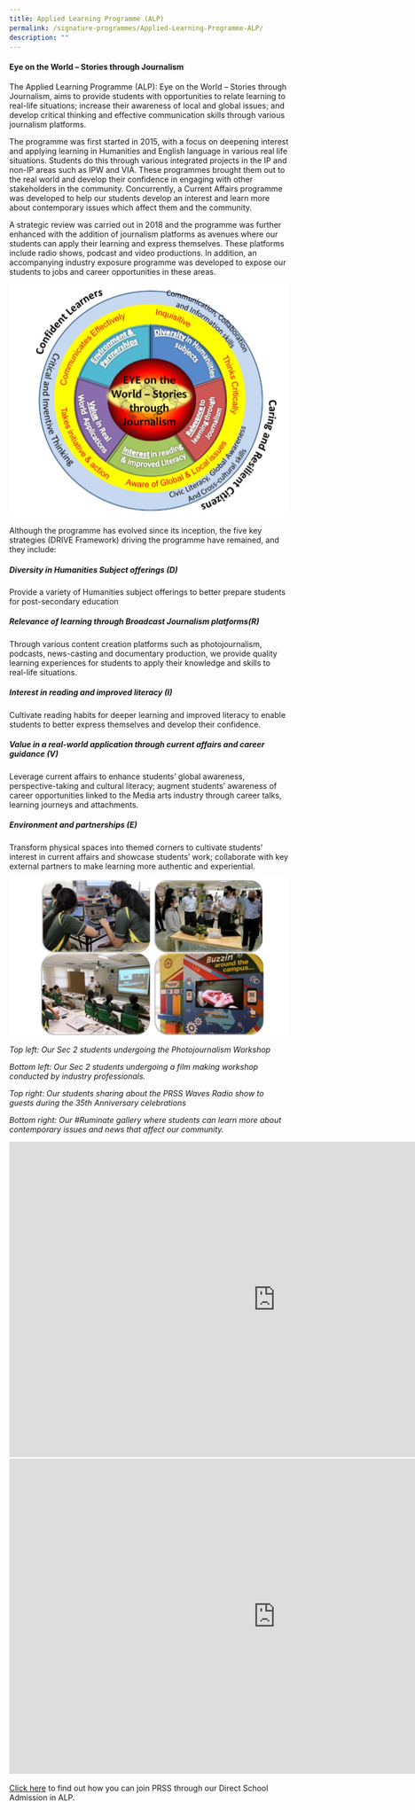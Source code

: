 ```yaml
---
title: Applied Learning Programme (ALP)
permalink: /signature-programmes/Applied-Learning-Programme-ALP/
description: ""
---
```

#### Eye on the World – Stories through Journalism


The Applied Learning Programme (ALP): Eye on the World – Stories through Journalism, aims to provide students with opportunities to relate learning to real-life situations; increase their awareness of local and global issues; and develop critical thinking and effective communication skills through various journalism platforms.

  

The programme was first started in 2015, with a focus on deepening interest and applying learning in Humanities and English language in various real life situations. Students do this through various integrated projects in the IP and non-IP areas such as IPW and VIA. These programmes brought them out to the real world and develop their confidence in engaging with other stakeholders in the community. Concurrently, a Current Affairs programme was developed to help our students develop an interest and learn more about contemporary issues which affect them and the community.&nbsp;

  

A strategic review was carried out in 2018 and the programme was further enhanced with the addition of journalism platforms as avenues where our students can apply their learning and express themselves. These platforms include radio shows, podcast and video productions. In addition, an accompanying industry exposure programme was developed to expose our students to jobs and career opportunities in these areas.

![](/images/Eye%20on%20the%20world.png)

Although the programme has evolved since its inception, the five key strategies (DRIVE Framework) driving the programme have remained, and they include:  

  

##### **Diversity in Humanities Subject offerings (D)**&nbsp;

Provide a variety of Humanities subject offerings to better prepare students for post-secondary education&nbsp;

  

##### **Relevance of learning through Broadcast Journalism platforms(R)**&nbsp;

Through various content creation platforms such as photojournalism, podcasts, news-casting and documentary production, we provide quality learning experiences for students to apply their knowledge and skills to real-life situations.

  

##### **Interest in reading and improved literacy (I)**&nbsp;

Cultivate reading habits for deeper learning and improved literacy to enable students to better express themselves and develop their confidence.&nbsp;

  
##### **Value in a real-world application through current affairs and career guidance (V)**&nbsp;

Leverage current affairs to enhance students’ global awareness, perspective-taking and cultural literacy; augment students’ awareness of career opportunities linked to the Media arts industry through career talks, learning journeys and attachments.&nbsp;

  

##### **Environment and partnerships (E)**&nbsp;

Transform physical spaces into themed corners to cultivate students’ interest in current affairs and showcase students’ work; collaborate with key external partners to make learning more authentic and experiential.

![](/images/Photos%20for%20ALP.jpeg)

_Top left:&nbsp;Our Sec 2 students undergoing the Photojournalism Workshop_

_Bottom left: Our Sec 2 students undergoing a film making workshop conducted by industry professionals._

_Top right: Our students sharing about the PRSS Waves Radio show to guests during the 35th Anniversary celebrations_&nbsp;

_Bottom right:&nbsp;Our #Ruminate gallery where students can learn more about contemporary issues and news that affect our community._

<iframe width="960" height="569" src="https://www.youtube.com/embed/SHelsGz7fbw" title="YouTube video player" frameborder="0" allow="accelerometer; autoplay; clipboard-write; encrypted-media; gyroscope; picture-in-picture" allowfullscreen=""></iframe>




<iframe allowfullscreen="true" height="569" width="960" frameborder="0" src="https://docs.google.com/presentation/d/1u2bqYOlYKGSmtsRYOwCuHjLjR_YirObR0Xidi6O1y4g/embed?start=false&amp;loop=false&amp;delayms=3000"></iframe>





[Click here](/useful-links/direct-school-admission-dsa/dsa-alp-in-humanities-and-english-language/)&nbsp;to find out how you can join PRSS through our Direct School Admission in ALP.